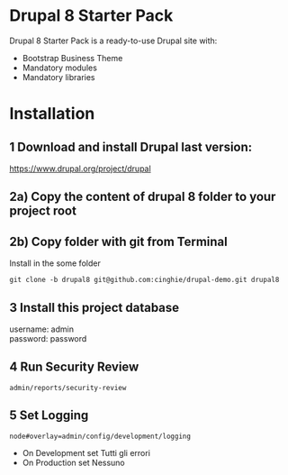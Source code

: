 # Drupal 8 Starter Pack
Drupal 8 Starter Pack is a ready-to-use Drupal site with:

- Bootstrap Business Theme
- Mandatory modules
- Mandatory libraries

# Installation

## 1 Download and install Drupal last version:

https://www.drupal.org/project/drupal

## 2a) Copy the content of drupal 8 folder to your project root


## 2b) Copy folder with git from Terminal

Install in the some folder

```
git clone -b drupal8 git@github.com:cinghie/drupal-demo.git drupal8
```

## 3 Install this project database

username: admin  
password: password

## 4 Run Security Review

```
admin/reports/security-review
```

## 5 Set Logging

```
node#overlay=admin/config/development/logging
```

 - On Development set Tutti gli errori
 - On Production set Nessuno
